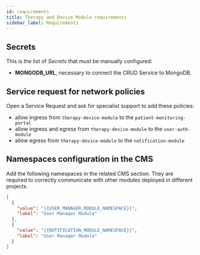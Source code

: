 ```yaml
---
id: requirements
title: Therapy and Device Module requirements
sidebar_label: Requirements
---
```


<!--
WARNING: this file was automatically generated by Mia-Platform Doc Aggregator.
DO NOT MODIFY IT BY HAND.
Instead, modify the source file and run the aggregator to regenerate this file.
-->

## Secrets

This is the list of *Secrets* that must be manually configured:

 - **MONGODB_URL**, necessary to connect the CRUD Service to MongoDB.

## Service request for network policies

Open a Service Request and ask for specialist support to add these policies:

- allow ingress from `therapy-device-module` to the `patient-monitoring-portal`
- allow ingress and egress from `therapy-device-module` to the `user-auth-module`
- allow egress from `therapy-device-module` to the `notification-module`

## Namespaces configuration in the CMS

Add the following namespaces in the related CMS section. They are required to correctly communicate with other modules deployed in different projects.

```json
[
  {
    "value": "{{USER_MANAGER_MODULE_NAMESPACE}}",
    "label": "User Manager Module"
  },
  {
    "value": "{{NOTIFICATION_MODULE_NAMESPACE}}",
    "label": "User Manager Module"
  }
]
```
